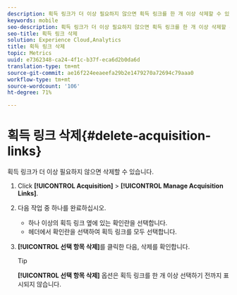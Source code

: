 ```yaml
---
description: 획득 링크가 더 이상 필요하지 않으면 획득 링크를 한 개 이상 삭제할 수 있습니다.
keywords: mobile
seo-description: 획득 링크가 더 이상 필요하지 않으면 획득 링크를 한 개 이상 삭제할 수 있습니다.
seo-title: 획득 링크 삭제
solution: Experience Cloud,Analytics
title: 획득 링크 삭제
topic: Metrics
uuid: e7362348-ca24-4f1c-b37f-eca6d2b0da6d
translation-type: tm+mt
source-git-commit: ae16f224eeaeefa29b2e1479270a72694c79aaa0
workflow-type: tm+mt
source-wordcount: '106'
ht-degree: 71%

---
```



# 획득 링크 삭제{#delete-acquisition-links}

획득 링크가 더 이상 필요하지 않으면 삭제할 수 있습니다.

1. Click **[!UICONTROL Acquisition]** > **[!UICONTROL Manage Acquisition Links]**.
1. 다음 작업 중 하나를 완료하십시오.

   * 하나 이상의 획득 링크 옆에 있는 확인란을 선택합니다.
   * 헤더에서 확인란을 선택하여 획득 링크를 모두 선택합니다.

1. **[!UICONTROL 선택 항목 삭제]**&#x200B;를 클릭한 다음, 삭제를 확인합니다.

   >[!TIP]
   >
   >**[!UICONTROL 선택 항목 삭제]** 옵션은 획득 링크를 한 개 이상 선택하기 전까지 표시되지 않습니다.


